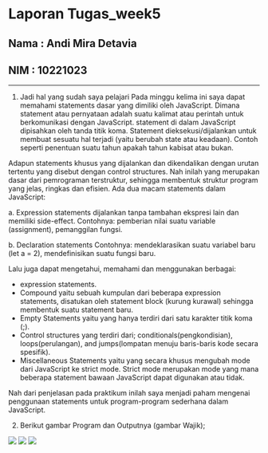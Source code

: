 # Laporan Tugas_week5

## Nama : Andi Mira Detavia
## NIM : 10221023
***
 1. Jadi hal yang sudah saya pelajari Pada minggu kelima ini saya dapat memahami statements dasar yang dimiliki oleh JavaScript.
Dimana statement atau pernyataan adalah suatu kalimat atau perintah untuk berkomunikasi dengan JavaScript. statement di dalam JavaScript dipisahkan oleh tanda titik koma. Statement dieksekusi/dijalankan untuk membuat sesuatu hal terjadi (yaitu berubah state atau keadaan). Contoh seperti penentuan suatu tahun apakah tahun kabisat atau bukan.

Adapun statements khusus yang dijalankan dan dikendalikan dengan urutan tertentu  yang disebut dengan control structures. Nah inilah yang merupakan dasar dari pemrograman terstruktur, sehingga membentuk struktur program yang jelas, ringkas dan efisien.
Ada dua macam statements dalam JavaScript:

a. Expression statements
dijalankan tanpa tambahan ekspresi lain dan memiliki side-effect. Contohnya: pemberian nilai suatu variable (assignment), pemanggilan fungsi.

b. Declaration statements 
Contohnya: mendeklarasikan suatu variabel baru (let a = 2), mendefinisikan suatu fungsi baru.

Lalu juga dapat mengetahui, memahami dan menggunakan berbagai:

- expression statements.
- Compound yaitu sebuah kumpulan dari beberapa expression statements, disatukan oleh statement block (kurung kurawal) sehingga membentuk suatu statement baru.
- Empty Statements yaitu yang hanya terdiri dari satu karakter titik koma (;). 
- Control structures yang terdiri dari; conditionals(pengkondisian), loops(perulangan), and jumps(lompatan menuju baris-baris kode secara spesifik).
- Miscellaneous Statements yaitu yang  secara khusus mengubah mode dari JavaScript ke strict mode. Strict mode merupakan mode yang mana beberapa statement bawaan JavaScript dapat digunakan atau tidak. 

Nah dari penjelasan pada praktikum inilah saya menjadi paham mengenai penggunaan statements untuk program-program sederhana dalam JavaScript.

2. Berikut gambar Program dan Outputnya (gambar Wajik);

<img src="./C:\Users\HP\OneDrive\Dokumen\si\week5\Screenshot (29).png">

<img src="./C:\Users\HP\OneDrive\Dokumen\si\week5\Screenshot (30).png">

<img src="./C:\Users\HP\OneDrive\Dokumen\si\week5\Screenshot (31).png">

<imh src="./C:\Users\HP\OneDrive\Dokumen\si\week5\Screenshot (32).png">

